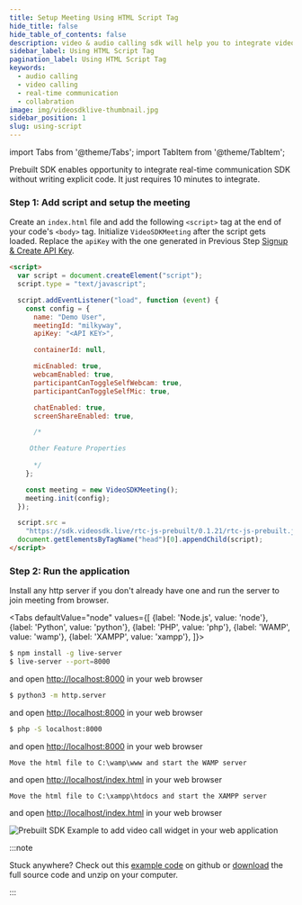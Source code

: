 ```yaml
---
title: Setup Meeting Using HTML Script Tag
hide_title: false
hide_table_of_contents: false
description: video & audio calling sdk will help you to integrate video & audio calling in your application.
sidebar_label: Using HTML Script Tag
pagination_label: Using HTML Script Tag
keywords:
  - audio calling
  - video calling
  - real-time communication
  - collabration
image: img/videosdklive-thumbnail.jpg
sidebar_position: 1
slug: using-script
---
```


import Tabs from '@theme/Tabs';
import TabItem from '@theme/TabItem';

Prebuilt SDK enables opportunity to integrate real-time communication SDK without writing explicit code. It just requires 10 minutes to integrate.

### Step 1: Add script and setup the meeting

Create an `index.html` file and add the following `<script>` tag at the end of your code's `<body>` tag. Initialize `VideoSDKMeeting` after the script gets loaded. Replace the `apiKey` with the one generated in Previous Step [Signup & Create API Key](/docs/guide/prebuilt-video-and-audio-calling/signup-and-create-api).

```html title="index.html"
<script>
  var script = document.createElement("script");
  script.type = "text/javascript";

  script.addEventListener("load", function (event) {
    const config = {
      name: "Demo User",
      meetingId: "milkyway",
      apiKey: "<API KEY>",

      containerId: null,

      micEnabled: true,
      webcamEnabled: true,
      participantCanToggleSelfWebcam: true,
      participantCanToggleSelfMic: true,

      chatEnabled: true,
      screenShareEnabled: true,

      /*

     Other Feature Properties
      
      */
    };

    const meeting = new VideoSDKMeeting();
    meeting.init(config);
  });

  script.src =
    "https://sdk.videosdk.live/rtc-js-prebuilt/0.1.21/rtc-js-prebuilt.js";
  document.getElementsByTagName("head")[0].appendChild(script);
</script>
```

### Step 2: Run the application

Install any http server if you don't already have one and run the server to join meeting from browser.

<Tabs
defaultValue="node"
values={[
{label: 'Node.js', value: 'node'},
{label: 'Python', value: 'python'},
{label: 'PHP', value: 'php'},
{label: 'WAMP', value: 'wamp'},
{label: 'XAMPP', value: 'xampp'},
]}>
<TabItem value="node">

```bash
$ npm install -g live-server
$ live-server --port=8000
```

and open [http://localhost:8000](http://localhost:8000) in your web browser

</TabItem>
<TabItem value="python">

```bash
$ python3 -m http.server
```

and open [http://localhost:8000](http://localhost:8000) in your web browser

</TabItem>
<TabItem value="php">

```bash
$ php -S localhost:8000
```

and open [http://localhost:8000](http://localhost:8000) in your web browser

</TabItem>
<TabItem value="wamp">

```
Move the html file to C:\wamp\www and start the WAMP server
```

and open [http://localhost/index.html](http://localhost/index.html) in your web browser

</TabItem>
<TabItem value="xampp">

```
Move the html file to C:\xampp\htdocs and start the XAMPP server
```

and open [http://localhost/index.html](http://localhost/index.html) in your web browser

</TabItem>
</Tabs>

![Prebuilt SDK Example to add video call widget in your web application](/img/prebuilt/prebuilt-grid.png)

:::note

Stuck anywhere? Check out this [example code](https://github.com/videosdk-live/videosdk-rtc-js-prebuilt-embedded-example) on github or [download](https://github.com/videosdk-live/videosdk-rtc-js-prebuilt-embedded-example/archive/refs/tags/v0.1.1.zip) the full source code and unzip on your computer.

:::
